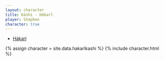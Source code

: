 ```yaml
---
layout: character
title: Káshi - Hákarl
player: Stephen
character: true
---
```


- [Hákarl](../)

{% assign character = site.data.hakarlkashi %}
{% include character.html %}